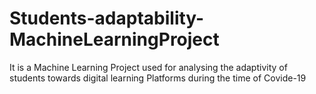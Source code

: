 # Students-adaptability-MachineLearningProject
It is a Machine Learning Project used for analysing the adaptivity of students towards digital learning Platforms during the time of Covide-19
